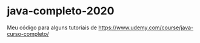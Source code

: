 # java-completo-2020
Meu código para alguns tutoriais de https://www.udemy.com/course/java-curso-completo/
